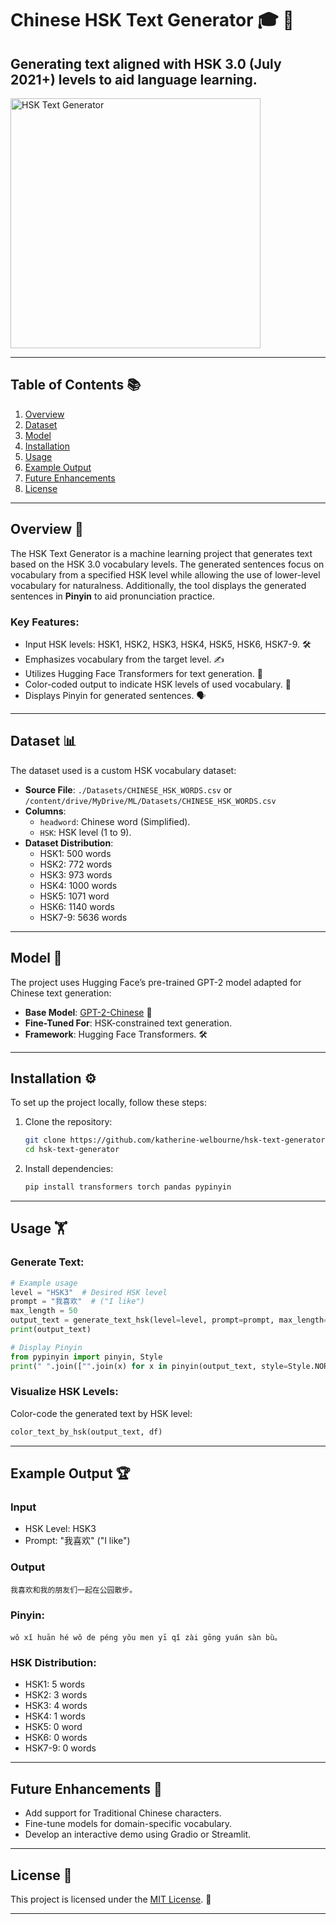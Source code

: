 # **Chinese HSK Text Generator** 🎓 📖
Generating text aligned with HSK 3.0 (July 2021+) levels to aid language learning.
---

<div align="left">
  <a href="https://github.com/katherine-welbourne/hsk-text-generator/blob/main/hsk_demo.png">
    <img src="hsk_demo.png" alt="HSK Text Generator" width="400">
  </a>
</div>

---

## **Table of Contents** 📚
1. [Overview](#overview)
2. [Dataset](#dataset)
3. [Model](#model)
4. [Installation](#installation)
5. [Usage](#usage)
6. [Example Output](#example-output)
7. [Future Enhancements](#future-enhancements)
8. [License](#license)

---

## **Overview** 📝
The HSK Text Generator is a machine learning project that generates text based on the HSK 3.0 vocabulary levels. The generated sentences focus on vocabulary from a specified HSK level while allowing the use of lower-level vocabulary for naturalness. Additionally, the tool displays the generated sentences in **Pinyin** to aid pronunciation practice.

### Key Features:
- Input HSK levels: HSK1, HSK2, HSK3, HSK4, HSK5, HSK6, HSK7-9. 🛠️
- Emphasizes vocabulary from the target level. ✍️
- Utilizes Hugging Face Transformers for text generation. 🤖
- Color-coded output to indicate HSK levels of used vocabulary. 🌈
- Displays Pinyin for generated sentences. 🗣️

---

## **Dataset** 📊
The dataset used is a custom HSK vocabulary dataset:
- **Source File**: `./Datasets/CHINESE_HSK_WORDS.csv` or `/content/drive/MyDrive/ML/Datasets/CHINESE_HSK_WORDS.csv`
- **Columns**:
  - `headword`: Chinese word (Simplified).
  - `HSK`: HSK level (1 to 9).
- **Dataset Distribution**:
  - HSK1: 500 words
  - HSK2: 772 words
  - HSK3: 973 words
  - HSK4: 1000 words
  - HSK5: 1071 word
  - HSK6: 1140 words
  - HSK7-9: 5636 words


---

## **Model** 🤖
The project uses Hugging Face’s pre-trained GPT-2 model adapted for Chinese text generation:
- **Base Model**: [GPT-2-Chinese](https://huggingface.co/uer/gpt2-chinese-cluecorpussmall) 🚀
- **Fine-Tuned For**: HSK-constrained text generation.
- **Framework**: Hugging Face Transformers. 🛠️

---

## **Installation** ⚙️
To set up the project locally, follow these steps:

1. Clone the repository:
   ```bash
   git clone https://github.com/katherine-welbourne/hsk-text-generator.git
   cd hsk-text-generator
   ```

2. Install dependencies:
   ```bash
   pip install transformers torch pandas pypinyin
   ```

---

## **Usage** 🏋️
### Generate Text:
```python
# Example usage
level = "HSK3"  # Desired HSK level
prompt = "我喜欢"  # ("I like")
max_length = 50
output_text = generate_text_hsk(level=level, prompt=prompt, max_length=max_length)
print(output_text)

# Display Pinyin
from pypinyin import pinyin, Style
print(" ".join(["".join(x) for x in pinyin(output_text, style=Style.NORMAL)]))
```

### Visualize HSK Levels:
Color-code the generated text by HSK level:
```python
color_text_by_hsk(output_text, df)
```

---

## **Example Output** 🏆
### Input
- HSK Level: HSK3
- Prompt: "我喜欢"  ("I like")

### Output
```plaintext
我喜欢和我的朋友们一起在公园散步。
```
### Pinyin:
```plaintext
wǒ xǐ huān hé wǒ de péng yǒu men yī qǐ zài gōng yuán sàn bù。
```

### HSK Distribution:
- HSK1: 5 words
- HSK2: 3 words
- HSK3: 4 words
- HSK4: 1 words
- HSK5: 0 word
- HSK6: 0 words
- HSK7-9: 0 words

---

## **Future Enhancements** 🚀
- Add support for Traditional Chinese characters.
- Fine-tune models for domain-specific vocabulary.
- Develop an interactive demo using Gradio or Streamlit.

---

## **License** 📜
This project is licensed under the [MIT License](LICENSE). 📖

---


